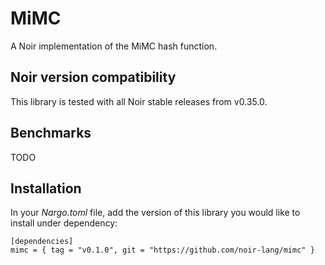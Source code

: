 
# MiMC

A Noir implementation of the MiMC hash function.

## Noir version compatibility

This library is tested with all Noir stable releases from v0.35.0.

## Benchmarks

TODO

## Installation

In your _Nargo.toml_ file, add the version of this library you would like to install under dependency:

```
[dependencies]
mimc = { tag = "v0.1.0", git = "https://github.com/noir-lang/mimc" }
```
